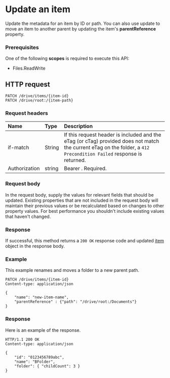 # Update an item

Update the metadata for an item by ID or path. You can also use update to move an item to another parent by updating the item's **parentReference** property.

### Prerequisites
One of the following **scopes** is required to execute this API: 

  * Files.ReadWrite

## HTTP request
<!-- { "blockType": "ignored" } -->
```http
PATCH /drive/items/{item-id}
PATCH /drive/root:/{item-path}
```

### Request headers

| Name       | Type | Description                                                                                                                                                         |
|:-----------|:------|:-------------------------|
| if-match | String  | If this request header is included and the eTag (or cTag) provided does not match the current eTag on the folder, a `412 Precondition Failed` response is returned. |
| Authorization  | string  | Bearer <token>. Required. |

### Request body
In the request body, supply the values for relevant fields that should be
updated. Existing properties that are not included in the request body
will maintain their previous values or be recalculated based on changes to other
property values. For best performance you shouldn't include existing values
that haven't changed.

### Response
If successful, this method returns a `200 OK` response code and updated [item](../resources/driveitem.md) object in the response body.
### Example
This example renames and moves a folder to a new parent path.
<!-- {
  "blockType": "request",
  "name": "update_item"
}-->
```http
PATCH /drive/items/{item-id}
Content-type: application/json

{
	"name": "new-item-name",
	"parentReference" : {"path": "/drive/root:/Documents"}
}
```

### Response
Here is an example of the response.
<!-- {
  "blockType": "response",
  "truncated": false,
  "@odata.type": "microsoft.graph.item"
} -->
```http
HTTP/1.1 200 OK
Content-type: application/json

{
	"id": "0123456789abc",
	"name": "BFolder",
	"folder": { "childCount": 3 }
}
```

<!-- uuid: 8fcb5dbc-d5aa-4681-8e31-b001d5168d79
2015-10-25 14:57:30 UTC -->
<!-- {
  "type": "#page.annotation",
  "description": "Update item",
  "keywords": "",
  "section": "documentation",
  "tocPath": ""
}-->
